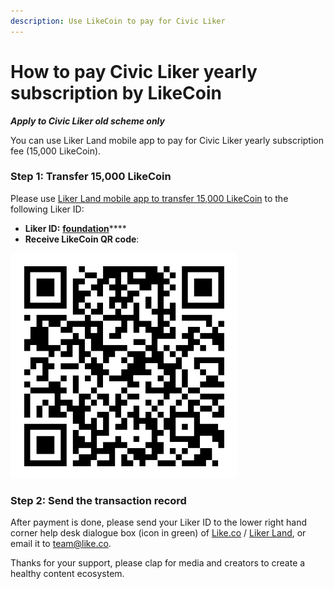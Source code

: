 ```yaml
---
description: Use LikeCoin to pay for Civic Liker
---
```


# How to pay Civic Liker yearly subscription by LikeCoin

_**Apply to Civic Liker old scheme only**_

You can use Liker Land mobile app to pay for Civic Liker yearly subscription fee \(15,000 LikeCoin\). 

### Step 1: Transfer 15,000 LikeCoin

Please use [Liker Land mobile app to transfer 15,000 LikeCoin](https://docs.like.co/user-guide/likecoin-token/like-pay) to the following Liker ID:

* **Liker ID:** [**foundation**](https://like.co/foundation/15000)\*\*\*\*
* **Receive LikeCoin QR code**:

![Liker ID: foundation](../../.gitbook/assets/img_0803.jpg)

### **Step 2: Send the transaction record**

After payment is done, please send your Liker ID to the lower right hand corner help desk dialogue box \(icon in green\) of [Like.co](https://like.co/) / [Liker Land](https://liker.land/), or email it to [team@like.co](mailto:team@like.co).

Thanks for your support, please clap for media and creators to create a healthy content ecosystem.

